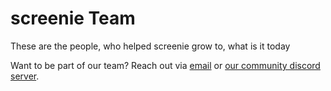 <script setup>
import { VPTeamMembers } from 'vitepress/theme'

const members = [
  {
    avatar: 'https://www.github.com/matyii.png',
    name: 'matyii',
    title: 'Founder, Lead Developer',
    links: [
      { icon: 'github', link: 'https://github.com/matyii' },
      { icon: {
        svg: '<svg xmlns="http://www.w3.org/2000/svg" width="16" height="16" fill="currentColor" class="bi bi-globe" viewBox="0 0 16 16"><path d="M0 8a8 8 0 1 1 16 0A8 8 0 0 1 0 8m7.5-6.923c-.67.204-1.335.82-1.887 1.855A8 8 0 0 0 5.145 4H7.5zM4.09 4a9.3 9.3 0 0 1 .64-1.539 7 7 0 0 1 .597-.933A7.03 7.03 0 0 0 2.255 4zm-.582 3.5c.03-.877.138-1.718.312-2.5H1.674a7 7 0 0 0-.656 2.5zM4.847 5a12.5 12.5 0 0 0-.338 2.5H7.5V5zM8.5 5v2.5h2.99a12.5 12.5 0 0 0-.337-2.5zM4.51 8.5a12.5 12.5 0 0 0 .337 2.5H7.5V8.5zm3.99 0V11h2.653c.187-.765.306-1.608.338-2.5zM5.145 12q.208.58.468 1.068c.552 1.035 1.218 1.65 1.887 1.855V12zm.182 2.472a7 7 0 0 1-.597-.933A9.3 9.3 0 0 1 4.09 12H2.255a7 7 0 0 0 3.072 2.472M3.82 11a13.7 13.7 0 0 1-.312-2.5h-2.49c.062.89.291 1.733.656 2.5zm6.853 3.472A7 7 0 0 0 13.745 12H11.91a9.3 9.3 0 0 1-.64 1.539 7 7 0 0 1-.597.933M8.5 12v2.923c.67-.204 1.335-.82 1.887-1.855q.26-.487.468-1.068zm3.68-1h2.146c.365-.767.594-1.61.656-2.5h-2.49a13.7 13.7 0 0 1-.312 2.5m2.802-3.5a7 7 0 0 0-.656-2.5H12.18c.174.782.282 1.623.312 2.5zM11.27 2.461c.247.464.462.98.64 1.539h1.835a7 7 0 0 0-3.072-2.472c.218.284.418.598.597.933M10.855 4a8 8 0 0 0-.468-1.068C9.835 1.897 9.17 1.282 8.5 1.077V4z"/></svg>'
      }, link: 'https://itsmatyii.fun' }
    ]
  },
  {
    avatar: 'https://www.github.com/astraxy.png',
    name: 'astraxy',
    title: 'Co-Founder, Developer',
    links: [
      { icon: 'github', link: 'https://github.com/astraxy' }
    ]
  },
  {
    avatar: 'https://www.github.com/smolen92.png',
    name: 'smolen92',
    title: 'Docker Manager and Developer',
    links: [
      { icon: 'github', link: 'https://github.com/smolen92' }
    ]
  },
]
</script>

# screenie Team

These are the people, who helped screenie grow to, what is it today

Want to be part of our team? Reach out via [email](mailto:hi@screenie.host) or [our community discord server](https://discord.gg/tsRDJTARnS).

<VPTeamMembers size="small" :members="members" />